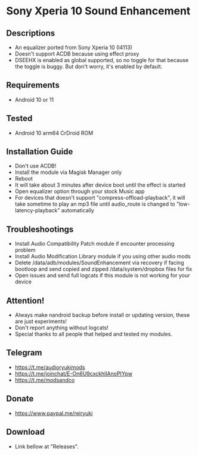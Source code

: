 # Sony Xperia 10 Sound Enhancement

## Descriptions
- An equalizer ported from Sony Xperia 10 (I4113)
- Doesn't support ACDB because using effect proxy
- DSEEHX is enabled as global supported, so no toggle for that because the toggle is buggy. But don't worry, it's enabled by default.

## Requirements
- Android 10 or 11

## Tested
- Android 10 arm64 CrDroid ROM

## Installation Guide
- Don't use ACDB!
- Install the module via Magisk Manager only
- Reboot
- It will take about 3 minutes after device boot until the effect is started
- Open equalizer option through your stock Music app
- For devices that doesn't support "compress-offload-playback", it will take sometime to play an mp3 file until audio_route is changed to "low-latency-playback" automatically

## Troubleshootings
- Install Audio Compatibility Patch module if encounter processing problem
- Install Audio Modification Library module if you using other audio mods
- Delete /data/adb/modules/SoundEnhancement via recovery if facing bootloop and send copied and zipped /data/system/dropbox files for fix
- Open issues and send full logcats if this module is not working for your device

## Attention!
- Always make nandroid backup before install or updating version, these are just experiments!
- Don't report anything without logcats!
- Special thanks to all people that helped and tested my modules.

## Telegram
- https://t.me/audioryukimods
- https://t.me/joinchat/E-On6U9cxckhIlAnoPIYpw
- https://t.me/modsandco

## Donate
- https://www.paypal.me/reiryuki

## Download
- Link bellow at "Releases".
